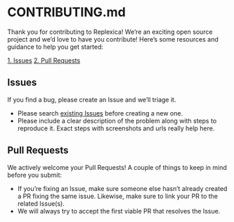 # CONTRIBUTING.md

Thank you for contributing to Replexica! We’re an exciting open source project and we’d love to have you contribute! Here’s some resources and guidance to help you get started:

[1. Issues](#issues)
[2. Pull Requests](#pull-requests)

## Issues

If you find a bug, please create an Issue and we’ll triage it.

- Please search [existing Issues](https://github.com/replexica/replexica/issues) before creating a new one.
- Please include a clear description of the problem along with steps to reproduce it. Exact steps with screenshots and urls really help here.

## Pull Requests

We actively welcome your Pull Requests! A couple of things to keep in mind before you submit:

- If you’re fixing an Issue, make sure someone else hasn’t already created a PR fixing the same issue. Likewise, make sure to link your PR to the related Issue(s).
- We will always try to accept the first viable PR that resolves the Issue.
